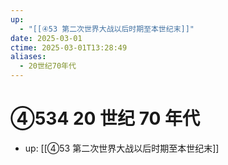 ```yaml
---
up:
  - "[[④53 第二次世界大战以后时期至本世纪末]]"
date: 2025-03-01
ctime: 2025-03-01T13:28:49
aliases:
  - 20世纪70年代
---
```


# ④534 20 世纪 70 年代

- up: [[④53 第二次世界大战以后时期至本世纪末]]
